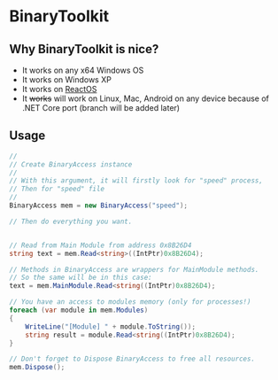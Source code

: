 # BinaryToolkit

## Why BinaryToolkit is nice?

- It works on any x64 Windows OS
- It works on Windows XP
- It works on [ReactOS](https://github.com/reactos/reactos)
- It ~~works~~ will work on Linux, Mac, Android on any device because of .NET Core port (branch will be added later)

## Usage

```csharp
//
// Create BinaryAccess instance
//
// With this argument, it will firstly look for "speed" process,
// Then for "speed" file
//
BinaryAccess mem = new BinaryAccess("speed");

// Then do everything you want.


// Read from Main Module from address 0x8B26D4
string text = mem.Read<string>((IntPtr)0x8B26D4);

// Methods in BinaryAccess are wrappers for MainModule methods.
// So the same will be in this case:
text = mem.MainModule.Read<string((IntPtr)0x8B26D4);

// You have an access to modules memory (only for processes!)
foreach (var module in mem.Modules)
{
	WriteLine("[Module] " + module.ToString());
	string result = module.Read<string((IntPtr)0x8B26D4);
}

// Don't forget to Dispose BinaryAccess to free all resources.
mem.Dispose();
```
